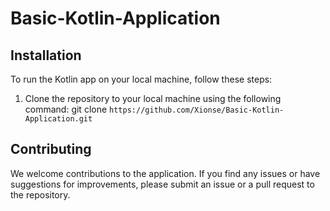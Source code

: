 # Basic-Kotlin-Application
## Installation
To run the Kotlin app on your local machine, follow these steps: 
1. Clone the repository to your local machine using the following command: git clone `https://github.com/Xionse/Basic-Kotlin-Application.git`

## Contributing

We welcome contributions to the application. If you find any issues or have suggestions for improvements, please submit an issue or a pull request to the repository.

